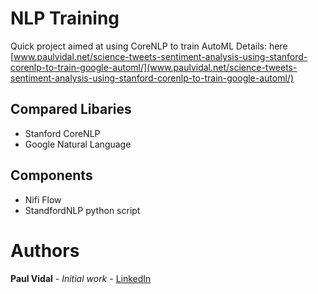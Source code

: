 # NLP Training

Quick project aimed at using CoreNLP to train AutoML
Details: here [www.paulvidal.net/science-tweets-sentiment-analysis-using-stanford-corenlp-to-train-google-automl/](www.paulvidal.net/science-tweets-sentiment-analysis-using-stanford-corenlp-to-train-google-automl/)


## Compared Libaries

- Stanford CoreNLP
- Google Natural Language

## Components

- Nifi Flow
- StandfordNLP python script

# Authors

**Paul Vidal** - *Initial work* - [LinkedIn](https://www.linkedin.com/in/paulvid/)